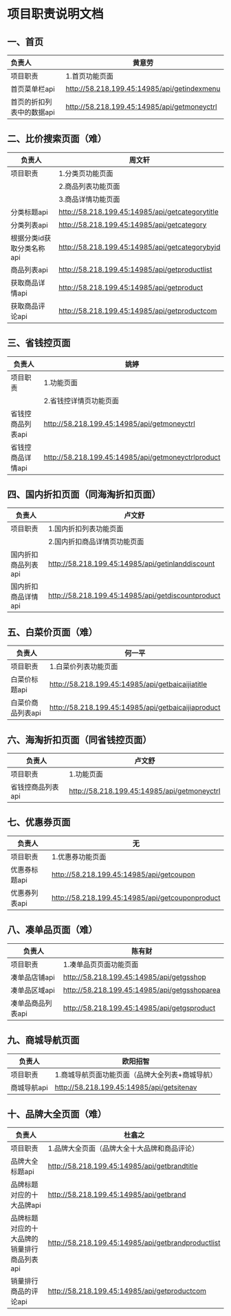 # 项目职责说明文档



## 一、首页

| 负责人                    | 黄意劳                                      |
| :------------------------ | ------------------------------------------- |
| 项目职责                  | 1.首页功能页面                              |
| 首页菜单栏api             | http://58.218.199.45:14985/api/getindexmenu |
| 首页的折扣列表中的数据api | http://58.218.199.45:14985/api/getmoneyctrl |



## 二、比价搜索页面（难）

| 负责人                    | 周文轩                                          |
| ------------------------- | ----------------------------------------------- |
| 项目职责                  | 1.分类页功能页面                                |
|                           | 2.商品列表功能页面                              |
|                           | 3.商品详情功能页面                              |
| 分类标题api               | http://58.218.199.45:14985/api/getcategorytitle |
| 分类列表api               | http://58.218.199.45:14985/api/getcategory      |
| 根据分类id获取分类名称api | http://58.218.199.45:14985/api/getcategorybyid  |
| 商品列表api               | http://58.218.199.45:14985/api/getproductlist   |
| 获取商品详情api           | http://58.218.199.45:14985/api/getproduct       |
| 获取商品评论api           | http://58.218.199.45:14985/api/getproductcom    |



## 三、省钱控页面

| 负责人            | 姚婷                                               |
| ----------------- | -------------------------------------------------- |
| 项目职责          | 1.功能页面                                         |
|                   | 2.省钱控详情页功能页面                             |
| 省钱控商品列表api | http://58.218.199.45:14985/api/getmoneyctrl        |
| 省钱控商品详情api | http://58.218.199.45:14985/api/getmoneyctrlproduct |



## 四、国内折扣页面（同海淘折扣页面）

| 负责人              | 卢文舒                                            |
| ------------------- | ------------------------------------------------- |
| 项目职责            | 1.国内折扣列表功能页面                            |
|                     | 2.国内折扣商品详情页功能页面                      |
| 国内折扣商品列表api | http://58.218.199.45:14985/api/getinlanddiscount  |
| 国内折扣商品详情api | http://58.218.199.45:14985/api/getdiscountproduct |



## 五、白菜价页面（难）

| 负责人            | 何一平                                             |
| ----------------- | -------------------------------------------------- |
| 项目职责          | 1.白菜价列表功能页面                               |
| 白菜价标题api     | http://58.218.199.45:14985/api/getbaicaijiatitle   |
| 白菜价商品列表api | http://58.218.199.45:14985/api/getbaicaijiaproduct |



## 六、海淘折扣页面（同省钱控页面）

| 负责人            | 卢文舒                                      |
| ----------------- | ------------------------------------------- |
| 项目职责          | 1.功能页面                                  |
| 省钱控商品列表api | http://58.218.199.45:14985/api/getmoneyctrl |



## 七、优惠券页面

| 负责人        | 无                                              |
| ------------- | ----------------------------------------------- |
| 项目职责      | 1.优惠券功能页面                                |
| 优惠券标题api | http://58.218.199.45:14985/api/getcoupon        |
| 优惠券列表api | http://58.218.199.45:14985/api/getcouponproduct |



## 八、凑单品页面（难）

| 负责人            | 陈有财                                       |
| ----------------- | -------------------------------------------- |
| 项目职责          | 1.凑单品页页面功能页面                       |
| 凑单品店铺api     | http://58.218.199.45:14985/api/getgsshop     |
| 凑单品区域api     | http://58.218.199.45:14985/api/getgsshoparea |
| 凑单品商品列表api | http://58.218.199.45:14985/api/getgsproduct  |



## 九、商城导航页面

| 负责人      | 欧阳招智                                        |
| ----------- | ----------------------------------------------- |
| 项目职责    | 1.商城导航页面功能页面（品牌大全列表+商城导航） |
| 商城导航api | http://58.218.199.45:14985/api/getsitenav       |



## 十、品牌大全页面（难）

| 负责人                                      | 杜翕之                                             |
| ------------------------------------------- | -------------------------------------------------- |
| 项目职责                                    | 1.品牌大全页面（品牌大全十大品牌和商品评论）       |
| 品牌大全标题api                             | http://58.218.199.45:14985/api/getbrandtitle       |
| 品牌标题对应的十大品牌api                   | http://58.218.199.45:14985/api/getbrand            |
| 品牌标题对应的十大品牌的销量排行商品列表api | http://58.218.199.45:14985/api/getbrandproductlist |
| 销量排行商品的评论api                       | http://58.218.199.45:14985/api/getproductcom       |



